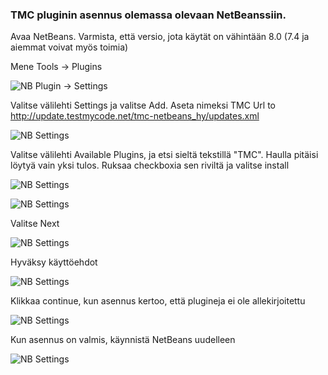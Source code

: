 ### TMC pluginin asennus olemassa olevaan NetBeanssiin.
Avaa NetBeans. Varmista, että versio, jota käytät on vähintään 8.0 (7.4 ja aiemmat voivat myös toimia)

Mene Tools -> Plugins

![NB Plugin -> Settings](https://www.cs.helsinki.fi/u/jarmoiso/tmcee/tmc-tools-plugins.jpg "Plugin -> Settings")

Valitse välilehti Settings ja valitse Add.
Aseta nimeksi TMC
Url to http://update.testmycode.net/tmc-netbeans_hy/updates.xml

![NB Settings](https://www.cs.helsinki.fi/u/jarmoiso/tmcee/tmc-settings-add-tmc-update.jpg "Plugin -> Settings -> Settings")

Valitse välilehti Available Plugins, ja etsi sieltä tekstillä "TMC". Haulla pitäisi löytyä vain yksi tulos. Ruksaa checkboxia sen riviltä ja valitse install

![NB Settings](https://www.cs.helsinki.fi/u/jarmoiso/tmcee/tmc-settings-add-tmc-update.jpg "Plugin -> Settings -> Settings")

![NB Settings](https://www.cs.helsinki.fi/u/jarmoiso/tmcee/tmc-installing-plugin1.jpg "Plugin -> Settings -> Settings")

Valitse Next

![NB Settings](https://www.cs.helsinki.fi/u/jarmoiso/tmcee/tmc-installing-plugin2.jpg "Plugin -> Settings -> Settings")

Hyväksy käyttöehdot

![NB Settings](https://www.cs.helsinki.fi/u/jarmoiso/tmcee/tmc-installing-plugin3.jpg "Plugin -> Settings -> Settings")

Klikkaa continue, kun asennus kertoo, että plugineja ei ole allekirjoitettu

![NB Settings](https://www.cs.helsinki.fi/u/jarmoiso/tmcee/tmc-installing-plugin4.jpg "Plugin -> Settings -> Settings")

Kun asennus on valmis, käynnistä NetBeans uudelleen

![NB Settings](https://www.cs.helsinki.fi/u/jarmoiso/tmcee/tmc-installing-plugin5.jpg "Plugin -> Settings -> Settings")
